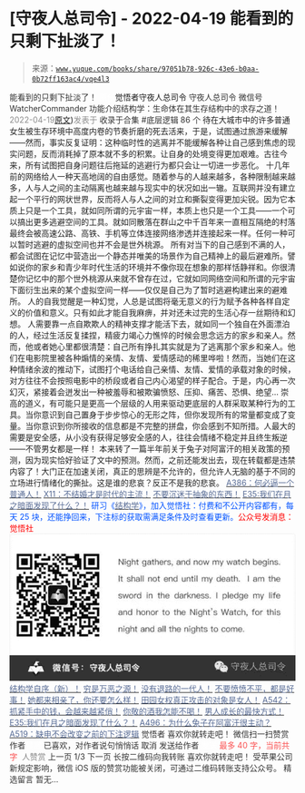 # [守夜人总司令] - 2022-04-19 能看到的只剩下扯淡了！

> 来源：[`www.yuque.com/books/share/97051b78-926c-43e6-b0aa-0b72ff163ac4/vqe4l3`](https://www.yuque.com/books/share/97051b78-926c-43e6-b0aa-0b72ff163ac4/vqe4l3)

<ne-p id="520f42f3293818f927861ebbd5b15da4_p_0" data-lake-id="520f42f3293818f927861ebbd5b15da4_p_0"><ne-text id="u2bcb08f3" style="color: rgb(51, 51, 51);">能看到的只剩下扯淡了！</ne-text></ne-p> <ne-p id="197dcc5bff3a9e3f093cf55f26bba0f2" data-lake-id="197dcc5bff3a9e3f093cf55f26bba0f2"><ne-text id="u504c67d5" ne-fontsize="12" style="color: rgb(255, 255, 255);">原创</ne-text><ne-text id="uc955768b" ne-fontsize="14">觉悟者</ne-text><ne-text id="ud68787a7" ne-fontsize="14">守夜人总司令</ne-text></ne-p> <ne-p id="87e12f9f25d361bd25418a777a99e8c0" data-lake-id="87e12f9f25d361bd25418a777a99e8c0"><ne-text id="u82b7eaa8" ne-fontsize="14" ne-bold="true" style="color: rgb(51, 51, 51);">守夜人总司令</ne-text></ne-p> <ne-p id="cd2d2a84a7984a33b9cf4393cc247570" data-lake-id="cd2d2a84a7984a33b9cf4393cc247570"><ne-text id="u0a129b78" ne-fontsize="14" style="color: rgb(51, 51, 51);">微信号</ne-text><ne-text id="u8c56d1ab" ne-fontsize="14" style="color: rgb(51, 51, 51);">WatcherCommander</ne-text></ne-p> <ne-p id="5f148940a2b4cbfed5cc8e10f1b65749" data-lake-id="5f148940a2b4cbfed5cc8e10f1b65749"><ne-text id="ubcba2c7e" ne-fontsize="14" style="color: rgb(51, 51, 51);">功能介绍</ne-text><ne-text id="ud7cbb706" ne-fontsize="14" style="color: rgb(51, 51, 51);">结构学：生命体在其生存结构中的求存之道！</ne-text></ne-p> <ne-p id="5e9913361213119f81a74ded7c6ce937" data-lake-id="5e9913361213119f81a74ded7c6ce937"><ne-text id="u6e5165dd" style="color: rgb(140, 140, 140);">2022-04-19</ne-text>[<ne-text id="u1d70cbf3" ne-fontsize="14">原文</ne-text>](https://mp.weixin.qq.com/s?__biz=MzAxNDk1NjI2Mw==&mid=2247488292&idx=1&sn=7e8f94b6f2bff7965e05d6982c2c22df&chksm=9b8a30acacfdb9ba72080fc40c8fd09e1e0c54e5138afe196fb300fe6de58d7929f1eee9aa16#rd))<ne-text id="u47c72027" ne-fontsize="14" style="color: rgb(140, 140, 140);">发表于</ne-text></ne-p> <ne-p id="d36c8b2b49f450f1e90abbd814e01694" data-lake-id="d36c8b2b49f450f1e90abbd814e01694"><ne-text id="u79680c06" style="color: rgb(51, 51, 51);">收录于合集 #底层逻辑 86 个</ne-text></ne-p> <ne-p id="93537ab8df26dfb15fec1d76093a3365" data-lake-id="93537ab8df26dfb15fec1d76093a3365"><ne-text id="u888e712d" style="color: rgb(34, 34, 34);">待在大城市中的许多普通女生被生存环境中高度内卷的节奏折磨的死去活来，于是，试图通过旅游来缓解——然而，事实反复证明：这种临时性的逃离并不能缓解各种让自己感到焦虑的现实问题，反而消耗掉了原本就不多的积累。让自身的处境变得更加艰难。古往今来，所有试图把自身问题往后拖延的逃避行为都只会让一切进一步恶化。</ne-text></ne-p> <ne-p id="667dac9d1213eab478c38c23466d33e2" data-lake-id="667dac9d1213eab478c38c23466d33e2"><ne-text id="u8bbda9a3" style="color: rgb(34, 34, 34);">十几年前的网络给人一种天高地阔的自由感觉。随着参与的人越来越多，各种限制越来越多，人与人之间的主动隔离也越来越与现实中的状况如出一辙。互联网并没有建立起一个平行的网状世界，反而将人与人之间的对立和撕裂变得更加尖锐。因为它本质上只是一个工具，就如同所谓的元宇宙一样，本质上也只是一个工具——一个可以搞出更多逃避空间的工具。就如同散落在群山之中千百年来一直相互隔绝的村落最终会被高速公路、高铁、手机等立体连接网络渗透并连接起来一样。任何一种可以暂时逃避的虚拟空间也并不会是世外桃源。</ne-text></ne-p> <ne-p id="0cdffe1788e074d5401651f80dae5f10" data-lake-id="0cdffe1788e074d5401651f80dae5f10"><ne-text id="u10dec41c" style="color: rgb(34, 34, 34);">所有对当下的自己感到不满的人，都会试图在记忆中营造出一个静态并唯美的场景作为自己精神上的最后避难所。譬如说你的家乡和青少年时代生活的环境并不像你现在想象的那样恬静祥和。你很清楚你记忆中的那个世外桃源从来就不曾存在过，它就如同网络空间和所谓的元宇宙下面衍生出来的某个虚拟空间一样——仅仅是自己为了暂时逃避构建出来的避难所。</ne-text></ne-p> <ne-p id="4e1d4d493bd589b3f9bcb0ab490f33cc" data-lake-id="4e1d4d493bd589b3f9bcb0ab490f33cc"><ne-text id="u30e885c9" style="color: rgb(34, 34, 34);">人的自我觉醒是一种幻觉，人总是试图将毫无意义的行为赋予各种各样自定义的价值和意义。只有如此才能自我麻痹，并对还未过完的生活心存一丝期待和幻想。</ne-text></ne-p> <ne-p id="f29cad1ceb601a591f312c9959c948cf" data-lake-id="f29cad1ceb601a591f312c9959c948cf"><ne-text id="ue37fa39c" style="color: rgb(34, 34, 34);">人需要靠一点自欺欺人的精神支撑才能活下去，就如同一个独自在外面漂泊的人，经过生活反复揉捏，精疲力竭心力憔悴的时候会思念远方的家乡和亲人。然而，他或者她心里都很清楚：自己所有挣扎其实就是为了逃离那个家乡和亲人。他们在电影院里被各种煽情的亲情、友情、爱情感动的稀里哗啦！然而，当她们在这种情绪余波的推动下，试图打个电话给自己亲情、友情、爱情的承载对象的时候，对方往往不会按照电影中的桥段或者自己内心渴望的样子配合。于是，内心再一次幻灭，紧接着会迸发出一种被羞辱和被欺骗愤怒、压抑、痛苦、恐惧、绝望…</ne-text></ne-p> <ne-p id="8e9d31c63e02ab199da021738d6f8a25" data-lake-id="8e9d31c63e02ab199da021738d6f8a25"><ne-text id="ub1e93896" style="color: rgb(34, 34, 34);">崇高的道义，有可能只是更高一个层级的人用来驱动更底层的人群采取某种行为的工具。当你意识到自己置身于步步惊心的无形之阵，但你发现所有的常量都变成了变量。当你意识到你所接收的信息都是不完整的拼盘，你会感到不知所措。人最大的需要是安全感，从小没有获得足够安全感的人，往往会情绪不稳定并且终生叛逆——不管男女都是一样！</ne-text></ne-p> <ne-p id="3ba77eb62b4eaf67e43ab37b73b70128" data-lake-id="3ba77eb62b4eaf67e43ab37b73b70128"><ne-text id="ubdaccf78" style="color: rgb(34, 34, 34);">本来转了一篇半年前关于兔子对阿富汗的相关政策的预测，因为现实恰好验证了文中的预测。然而，之前还能发出去，现在转载都是违禁内容了！大门正在加速关闭，真正的思辨是不允许的，但允许人无脑的基于不同的立场进行情绪化的撕扯。这是谁的悲哀？反正不是我的悲哀。</ne-text></ne-p> <ne-p id="bbfbeeec1163dfeebbbd8bdf40d6d25a" data-lake-id="bbfbeeec1163dfeebbbd8bdf40d6d25a">[<ne-text id="u2bd363e3" style="color: rgb(87, 107, 149);">A386：何必逼一个普通人！</ne-text>](https://mp.weixin.qq.com/s?__biz=MzIzMDYwOTM0Mg==&mid=2247486694&idx=1&sn=177767e47169a265e3e20c7251bab649&scene=21#wechat_redirect)</ne-p> <ne-p id="cb0143e614def4ac47c3252f486c7c72" data-lake-id="cb0143e614def4ac47c3252f486c7c72">[<ne-text id="u9ad0b971" style="color: rgb(87, 107, 149);">X11：不结婚才是时代的主流！</ne-text>](https://mp.weixin.qq.com/s?__biz=MzIzMDYwOTM0Mg==&mid=2247486675&idx=1&sn=3aa906957832fbb79029b88ca0ea691c&scene=21#wechat_redirect)</ne-p> <ne-p id="7af9779fa44c576c91cdbae3308ae14d" data-lake-id="7af9779fa44c576c91cdbae3308ae14d">[<ne-text id="u5896d3f9" style="color: rgb(87, 107, 149);">不要沉迷于抽象的东西！</ne-text>](https://mp.weixin.qq.com/s?__biz=MzIzMDYwOTM0Mg==&mid=2247486651&idx=1&sn=a4e4df668dc91b3022a2de6b49d335ac&scene=21#wechat_redirect)</ne-p> <ne-p id="118f29c8a8292bf6146590813c663956" data-lake-id="118f29c8a8292bf6146590813c663956">[<ne-text id="u7d4e29a9" ne-bold="true" style="color: rgb(87, 107, 149);">E35:我们在月之暗面发现了什么？！</ne-text>](http://mp.weixin.qq.com/s?__biz=MzIzMDYwOTM0Mg==&mid=2247486632&idx=1&sn=170aeff87eb36dce354c8b2437f4b27f&chksm=e8b19479dfc61d6f08e6492954a528f20387fe2fa925747cf2b504d2bc69084f24495e972e41&scene=21#wechat_redirect)</ne-p> <ne-p id="41a517e970d9a06a32fab51816f2b14f" data-lake-id="41a517e970d9a06a32fab51816f2b14f"><ne-text id="uae66b95f" ne-bold="true" style="color: rgb(0, 82, 255);">研习《</ne-text>[<ne-text id="ued4f554c" ne-bold="true" style="color: rgb(87, 107, 149);">结构学</ne-text>](https://mp.weixin.qq.com/mp/appmsgalbum?action=getalbum&album_id=1318317199878225920&__biz=MzAxNDk1NjI2Mw==#wechat_redirect)<ne-text id="u90ebf568" ne-bold="true" style="color: rgb(0, 82, 255);">》，加入觉悟社：付费和不公开内容都有，每天 25 块，还能挣回来，下注标的获取需满足条件及时查看更新。</ne-text><ne-text id="u98b5ca9b" ne-bold="true" style="color: rgb(255, 0, 0);">公众号发消息：觉悟社</ne-text></ne-p> <ne-p id="52d5ca91b5f94aeb2874f0d538e2e79b" data-lake-id="52d5ca91b5f94aeb2874f0d538e2e79b"><ne-card data-card-name="image" data-card-type="inline" id="yMZSQ" data-event-boundary="card" style="color: rgb(51, 51, 51);">![](img/2adf80cf3e2259ffadaaf115aad58beb.png)  <ne-p id="1238ada686d8c334b16787f19c34602f" data-lake-id="1238ada686d8c334b16787f19c34602f">[<ne-text id="u0ed0f77c" ne-bold="true" style="color: rgb(87, 107, 149);">结构学自序（新）！</ne-text>](http://mp.weixin.qq.com/s?__biz=MzIzMDYwOTM0Mg==&mid=2247485283&idx=1&sn=aa2b8554b8e5040f8f959636feaa06a3&chksm=e8b19fb2dfc616a430aa381b8da0815311244e694a69809cd92d0602ac34cfe5f1f419b3745e&scene=21#wechat_redirect)</ne-p> <ne-p id="790e93c7a5be803bd3b6d84af20466fc" data-lake-id="790e93c7a5be803bd3b6d84af20466fc">[<ne-text id="u47fcd768" style="color: rgb(87, 107, 149);">穷是万恶之源！</ne-text>](http://mp.weixin.qq.com/s?__biz=MzAxNDk1NjI2Mw==&mid=2247483823&idx=1&sn=e54ebe9891b302dc0bf1815c76ccf8b7&chksm=9b8a2227acfdab31a05e273addd9159d4b8263d58d3c58bf214841c8189157519719c3427306&scene=21#wechat_redirect)</ne-p> <ne-p id="9734ed1e353edd8e529bff049440298c" data-lake-id="9734ed1e353edd8e529bff049440298c">[<ne-text id="uaa362d37" style="color: rgb(87, 107, 149);">没有退路的一代人！</ne-text>](http://mp.weixin.qq.com/s?__biz=MzAxNDk1NjI2Mw==&mid=2247486533&idx=1&sn=a0d5cce0656aad467148e0642eb85a00&chksm=9b8a2fcdacfda6db79857186e953a089baf1fb678b2b071cf101c5a26e7fb9768474c94243ca&scene=21#wechat_redirect)</ne-p> <ne-p id="3141bd9b66ca0d0080bca72231bd66c7" data-lake-id="3141bd9b66ca0d0080bca72231bd66c7">[<ne-text id="u3a900495" ne-bold="true" style="color: rgb(87, 107, 149);">不要愤愤不平，都是好事！</ne-text>](http://mp.weixin.qq.com/s?__biz=MzAxNDk1NjI2Mw==&mid=2247487130&idx=1&sn=b21138d85455f5692aaf039038c78342&chksm=9b8a2d12acfda404a2b67fe4d446ee0f2805ad64a8b8004902934600fd731191e140df6ac19a&scene=21#wechat_redirect)</ne-p> <ne-p id="2655be07ca7888565649ff6269cd7142" data-lake-id="2655be07ca7888565649ff6269cd7142">[<ne-text id="u639337de" ne-bold="true" style="color: rgb(87, 107, 149);">她都来相亲了，你还要怎么样！</ne-text>](http://mp.weixin.qq.com/s?__biz=MzAxNDk1NjI2Mw==&mid=2247486952&idx=1&sn=698aec6916d2eca5e758c25c4c634346&chksm=9b8a2e60acfda776b80a4f2f0d5c2fe4921fc821cdf029fa9d2fdc52fd708fc5a0b980d5d3d0&scene=21#wechat_redirect)</ne-p> <ne-p id="9cee1a7ba842bd1ffd5756caec970579" data-lake-id="9cee1a7ba842bd1ffd5756caec970579">[<ne-text id="u91130c51" ne-bold="true" style="color: rgb(87, 107, 149);">田园女权真正攻击的对象是女人！</ne-text>](http://mp.weixin.qq.com/s?__biz=MzIzMDYwOTM0Mg==&mid=2247486412&idx=1&sn=5dd3e8b2a759838d739e6d61ebab2eab&chksm=e8b1931ddfc61a0bf6f81cd2a9a9232ea8ce86528a8eea66c6635180e8678b819ebb38b4cb86&scene=21#wechat_redirect)</ne-p> <ne-p id="e73527e0889a9306c787d7d9dcff380c" data-lake-id="e73527e0889a9306c787d7d9dcff380c">[<ne-text id="u867ca5d3" style="color: rgb(87, 107, 149);">A542：抓紧手中的钱，会越来越紧俏！</ne-text>](http://mp.weixin.qq.com/s?__biz=MzIzMDYwOTM0Mg==&mid=2247486640&idx=1&sn=a96afa7d2b698e33240735ea8d7671f7&chksm=e8b19461dfc61d77a4afce11ecc7558b8d7ff5d495a78bcb609e3eed5c70bcbed5f3d6a66023&scene=21#wechat_redirect)</ne-p> <ne-p id="5b755b4a8da458b5b4058cde745618e5" data-lake-id="5b755b4a8da458b5b4058cde745618e5">[<ne-text id="ub815058d" style="color: rgb(87, 107, 149);">你敬的酒我怎能不喝！</ne-text>](http://mp.weixin.qq.com/s?__biz=MzIzMDYwOTM0Mg==&mid=2247486456&idx=1&sn=7d6377d84f511b80179c5e7648494d6e&chksm=e8b19329dfc61a3f9b91b5b43dbd1a6eea293a02cd80b96aeb6dd1930f7f2c93fd33c0e3b2f3&scene=21#wechat_redirect)</ne-p> <ne-p id="bc9a29a4df17801121f1f9e7b17d888a" data-lake-id="bc9a29a4df17801121f1f9e7b17d888a">[<ne-text id="ua3a15c2a" style="color: rgb(87, 107, 149);">男人成长的最快方式！</ne-text>](http://mp.weixin.qq.com/s?__biz=MzIzMDYwOTM0Mg==&mid=2247486644&idx=1&sn=78264134c694bb81550f3da5114d8237&chksm=e8b19465dfc61d73da4c5e8241e473bc65ec3642af12191acd55416552a7ac7de2507bf6ed3a&scene=21#wechat_redirect)</ne-p> <ne-p id="9590dcea4f3822ee91ad6a8671ae1612" data-lake-id="9590dcea4f3822ee91ad6a8671ae1612">[<ne-text id="uecff042e" ne-bold="true" style="color: rgb(87, 107, 149);">E35:我们在月之暗面发现了什么？！</ne-text>](http://mp.weixin.qq.com/s?__biz=MzIzMDYwOTM0Mg==&mid=2247486632&idx=1&sn=170aeff87eb36dce354c8b2437f4b27f&chksm=e8b19479dfc61d6f08e6492954a528f20387fe2fa925747cf2b504d2bc69084f24495e972e41&scene=21#wechat_redirect)</ne-p> <ne-p id="b90a848705c4d64f0280039318ccc884" data-lake-id="b90a848705c4d64f0280039318ccc884">[<ne-text id="u562a9ace" ne-bold="true" style="color: rgb(87, 107, 149);">A496：为什么兔子在阿富汗很主动？</ne-text>](http://mp.weixin.qq.com/s?__biz=MzIzMDYwOTM0Mg==&mid=2247486278&idx=1&sn=40d09857088bebd3c70bec1c7a500f06&chksm=e8b19397dfc61a810125242c8e395330f934390eb50bd54053ecd3f31ddc91de4e429c0f693a&scene=21#wechat_redirect)</ne-p> <ne-p id="4b34bca25e3dd905ad78a784767d7e54" data-lake-id="4b34bca25e3dd905ad78a784767d7e54">[<ne-text id="u05b7de94" ne-bold="true" style="color: rgb(87, 107, 149);">A519：缺电不会改变之前的下注逻辑</ne-text>](http://mp.weixin.qq.com/s?__biz=MzIzMDYwOTM0Mg==&mid=2247486508&idx=1&sn=6fac0f23979fa74983528cb090ad205b&chksm=e8b194fddfc61deb6982573c047fb47cb7af702e87111a0498e1cdc4676b6baf3cc5143f9c92&scene=21#wechat_redirect)</ne-p> <ne-p id="f4c05f18329de4b83a9caf60438b2bba" data-lake-id="f4c05f18329de4b83a9caf60438b2bba"><ne-text id="ubb1785a0" style="color: rgb(51, 51, 51);">觉悟者</ne-text></ne-p> <ne-p id="75bed5ba1f9491202a19333963fdd316" data-lake-id="75bed5ba1f9491202a19333963fdd316"><ne-text id="udb2f3d01" style="color: rgb(51, 51, 51);">喜欢你就转走吧！</ne-text></ne-p> <ne-p id="0456929146c72b3a4cbcb3f9c5ec1974" data-lake-id="0456929146c72b3a4cbcb3f9c5ec1974"><ne-text id="ue67c58bd" ne-bold="true" style="color: rgb(51, 51, 51);">微信扫一扫赞赏作者</ne-text><ne-text id="u3eebc1b0" ne-bold="true" style="color: rgb(255, 255, 255);">赞赏</ne-text></ne-p> <ne-p id="766c1bc31f712b6aa5d2bb78ab590dbe" data-lake-id="766c1bc31f712b6aa5d2bb78ab590dbe"><ne-text id="uedbe68dd" style="color: rgb(51, 51, 51);">已喜欢，</ne-text><ne-text id="u443c8a18">对作者说句悄悄话</ne-text></ne-p> <ne-p id="d6955f50316f037340aacc3eee5f27c5" data-lake-id="d6955f50316f037340aacc3eee5f27c5"><ne-text id="uc827df35" style="color: rgb(51, 51, 51);">取消</ne-text></ne-p> <ne-p id="06883a9b773c0a3ed55b545e172ac2fa" data-lake-id="06883a9b773c0a3ed55b545e172ac2fa"><ne-text id="ua418fe03" ne-fontsize="14" ne-bold="true" style="color: rgb(51, 51, 51);">发送给作者</ne-text></ne-p> <ne-p id="10d0ce7d04526ce1af7e6d7d9975a5b3" data-lake-id="10d0ce7d04526ce1af7e6d7d9975a5b3"><ne-text id="u6b1055ef" ne-bold="true" style="color: rgb(255, 255, 255);">发送</ne-text></ne-p> <ne-p id="fd66c326199920e1d964b00f368bbbce" data-lake-id="fd66c326199920e1d964b00f368bbbce"><ne-text id="u11c1a704" ne-fontsize="13" style="color: rgb(250, 81, 81);">最多 40 字，当前共字</ne-text></ne-p> <ne-p id="18f1abc6493a5f97a12f6ec9d15b7131" data-lake-id="18f1abc6493a5f97a12f6ec9d15b7131"><ne-text id="ucc97a837" style="color: rgb(136, 136, 136);"> 人赞赏</ne-text></ne-p> <ne-p id="9df236d2a24d351998e73cb90f2b03db" data-lake-id="9df236d2a24d351998e73cb90f2b03db"><ne-text id="uce07314c" style="color: rgb(51, 51, 51);">上一页</ne-text> <ne-text id="u75eb5fb6">1</ne-text><ne-text id="u5b577440" style="color: rgb(51, 51, 51);">/3 下一页</ne-text></ne-p> <ne-p id="592e693bf0f868423b9506cb9a18d460" data-lake-id="592e693bf0f868423b9506cb9a18d460"><ne-text id="u32f3e91d" style="color: rgb(51, 51, 51);">长按二维码向我转账</ne-text></ne-p> <ne-p id="b1619750a072058854f1d6d99023bb3a" data-lake-id="b1619750a072058854f1d6d99023bb3a"><ne-text id="ue2eb760f" style="color: rgb(51, 51, 51);">喜欢你就转走吧！</ne-text></ne-p> <ne-p id="9fc8dee3dadbf661036f1dc0f430a896" data-lake-id="9fc8dee3dadbf661036f1dc0f430a896"><ne-text id="u3409b7cb" style="color: rgb(51, 51, 51);">受苹果公司新规定影响，微信 iOS 版的赞赏功能被关闭，可通过二维码转账支持公众号。</ne-text></ne-p> <ne-h3 id="Nq3zQ" data-lake-id="Nq3zQ"><ne-heading-ext><ne-heading-anchor></ne-heading-anchor><ne-heading-fold></ne-heading-fold></ne-heading-ext><ne-heading-content><ne-text id="u8d443bef" ne-fontsize="16" style="color: rgb(51, 51, 51);">精选留言</ne-text></ne-heading-content></ne-h3> <ne-p id="7ef69e378e233eedd6befbd7d8429ebb" data-lake-id="7ef69e378e233eedd6befbd7d8429ebb"><ne-text id="uf8f269d6" style="color: rgb(51, 51, 51);">暂无...</ne-text></ne-p></ne-card></ne-p>